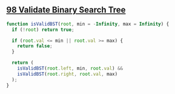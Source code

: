 ## [98 Validate Binary Search Tree](https://leetcode.com/problems/validate-binary-search-tree/description/)

<!-- notecardId: 1742391376165 -->

```js
function isValidBST(root, min = -Infinity, max = Infinity) {
  if (!root) return true;

  if (root.val <= min || root.val >= max) {
    return false;
  }

  return (
    isValidBST(root.left, min, root.val) &&
    isValidBST(root.right, root.val, max)
  );
}
```
